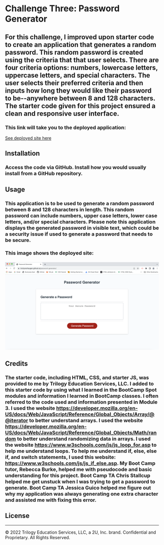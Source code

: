 # Challenge Three: Password Generator

## For this challenge, I improved upon starter code to create an application that generates a random password. This random password is created using the criteria that that user selects. There are four criteria options: numbers, lowercase letters, uppercase letters, and special characters. The user selects their preferred criteria and then inputs how long they would like their password to be--anywhere between 8 and 128 characters. The starter code given for this project ensured a clean and responsive user interface. 

### This link will take you to the deployed application:

[See deployed site here](https://kristynerhaugen.github.io/password-generator/)

## Installation
### Access the code via GitHub. Install how you would usually install from a GitHub repository. 

## Usage
### This application is to be used to generate a random password between 8 and 128 characters in length. This random password can include numbers, upper case letters, lower case letters, and/or special characters. Please note this application displays the generated password in visible text, which could be a security issue if used to generate a password that needs to be secure. 

### This image shows the deployed site:
#### ![Screen Shot](assets/images/ScreenShot.png)

## Credits 
### The starter code, including HTML, CSS, and starter JS, was provided to me by Trilogy Education Services, LLC. I added to this starter code by using what I learned in the BootCamp Spot modules and information I learned in BootCamp classes. I often referred to the code used and information presented in Module 3. I used the website https://developer.mozilla.org/en-US/docs/Web/JavaScript/Reference/Global_Objects/Array/@@iterator  to better understand arrays. I used the website https://developer.mozilla.org/en-US/docs/Web/JavaScript/Reference/Global_Objects/Math/random to better understand randomizing data in arrays. I used the website https://www.w3schools.com/js/js_loop_for.asp to help me understand loops. To help me understand if, else, else if, and switch statements, I used this website: https://www.w3schools.com/js/js_if_else.asp. My Boot Camp tutor, Rebecca Burke, helped me with pseudocode and basic understanding for this project. Boot Camp TA Chris Stallcup helped me get unstuck when I was trying to get a password to generate. Boot Camp TA Jessica Guico helped me figure out why my application was always generating one extra character and assisted me with fixing this error. 

## License
- - -
© 2022 Trilogy Education Services, LLC, a 2U, Inc. brand. Confidential and Proprietary. All Rights Reserved.
